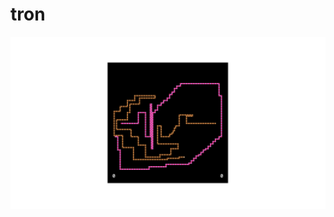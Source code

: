 # tron
![Image](https://github.com/tin-martin/tron/blob/main/Screen%20Shot%202022-04-20%20at%208.12.19%20PM.png)

